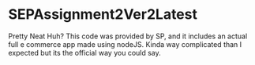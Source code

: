 # SEPAssignment2Ver2Latest

Pretty Neat Huh? This code was provided by SP, and it includes an actual full e commerce app made using nodeJS. Kinda way complicated than I expected but its the official way you could say.
